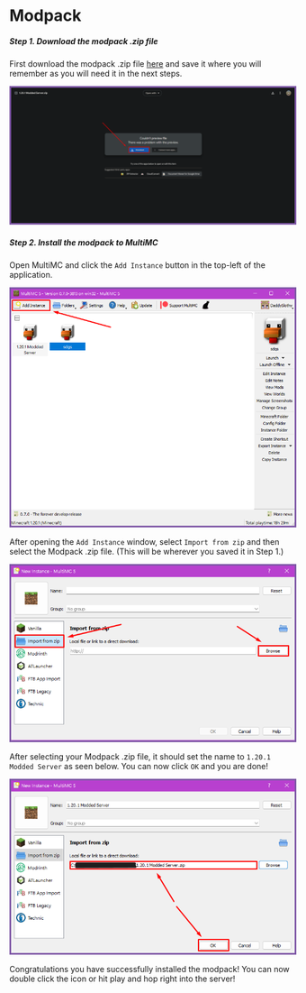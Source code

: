# <b>Modpack</b>

##### Step 1. Download the modpack .zip file

First download the modpack .zip file [here](https://drive.google.com/file/d/1r_Qffxku7NNNfG72gpKEKp_2sW-dz_xy/view) and save it where you will remember as you will need it in the next steps.

<p align="center">
<img src="/images/googledownload.png" alt="MultiMC download" style="border: 3px solid  #7f58a7;" width="800">
</p>


##### Step 2. Install the modpack to MultiMC

Open MultiMC and click the `Add Instance` button in the top-left of the application.

<p align="center">
<img src="/images/modpack-addinstance.png" alt="MultiMC download" style="border: 3px solid  #7f58a7;" width="800">
</p>

After opening the `Add Instance` window, select `Import from zip` and then select the Modpack .zip file. (This will be wherever you saved it in Step 1.)

<p align="center">
<img src="/images/modpack-browse.png" alt="MultiMC download" style="border: 3px solid  #7f58a7;" width="800">
</p>

After selecting your Modpack .zip file, it should set the name to `1.20.1 Modded Server` as seen below. You can now click `OK` and you are done!
<p align="center">
<img src="/images/modpack-okay.png" alt="MultiMC download" style="border: 3px solid  #7f58a7;" width="800">
</p>

Congratulations you have successfully installed the modpack! You can now double click the icon or hit play and hop right into the server!